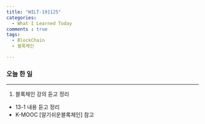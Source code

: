 ```yaml
---
title: "WILT-191125"
categories:
  - What I Learned Today
comments : true
tags:
  - BlockChain
  - 블록체인

---
```



### 오늘 한 일
----

1. 블록체인 강의 듣고 정리
  - 13-1 내용 듣고 정리
  - K-MOOC [알기쉬운블록체인] 참고<br>








